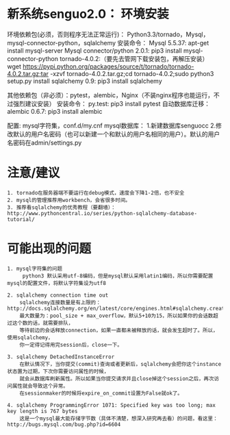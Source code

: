 新系统senguo2.0：
环境安装
=======
环境依赖包(必须，否则程序无法正常运行)： Python3.3/tornado，Mysql，mysql-connector-python，sqlalchemy
    安装命令：
        Mysql 5.5.37: apt-get install mysql-server
        Mysql connector/python 2.0.1: pip3 install mysql-connector-python
        tornado-4.0.2:（要先去管网下载安装包，再解压安装）
            wget https://pypi.python.org/packages/source/t/tornado/tornado-4.0.2.tar.gz;tar -xzvf tornado-4.0.2.tar.gz;cd tornado-4.0.2;sudo python3 setup.py install
        sqlalchemy 0.9: pip3 install sqlalchemy

其他依赖包（非必须）：pytest，alembic，Nginx（不装nginx程序也能运行，不过强烈建议安装）
    安装命令：
        py.test: pip3 install pytest
        自动数据库迁移：alembic 0.6.7: pip3 install alembic

配置:
    mysql字符集，conf.d/my.cnf
    mysql数据库：
        1.新建数据库senguocc
        2.修改默认的用户名密码（也可以新建一个和默认的用户名相同的用户）。默认的用户名密码在admin/settings.py

注意/建议
========
    1. tornado在服务器端不要运行在debug模式，速度会下降1-2倍，也不安全
    2. mysql的管理推荐用workbench，会省很多时间。
    3. 推荐看sqlalchemy的优秀教程（要翻墙）：http://www.pythoncentral.io/series/python-sqlalchemy-database-tutorial/

可能出现的问题
=======
    1. mysql字符集的问题
         python3 默认采用utf-8编码，但是mysql默认采用latin1编码，所以你需要配置mysql的配置文件，将默认字符集设为utf8

    2. sqlalchemy connection time out
        sqlalchemy连接数量是有上限的：http://docs.sqlalchemy.org/en/latest/core/engines.html#sqlalchemy.create_engine.params.max_overflow
        最大数量为：pool_size + max_overflow，默认5+10为15，所以如果你的会话数超过这个数的话，就需要排队，
        等待前边的会话释放connection，如果一直都未被释放的话，就会发生超时了。所以，使用sqlalchemy，
        你一定得记得用完session后，close一下。

    3. sqlalchemy DetachedInstanceError
        在默认情况下，当你提交(commit)查询或者更新后，sqlalchemy会把你这个instance状态置为过期，下次你需要访问属性的时候，
        就会从数据库刷新属性。所以如果当你提交请求并且close掉这个session之后，再次访问属性就会导致这个异常。
        在sessionmaker的时候将expire_on_commit设置为False就ok了。

    4. sqlalchemy ProgrammingError 1071: Specified key was too long; max key length is 767 bytes
        这是一个mysql最大能存储字节数（具体不清楚，想深入研究再去看）的问题，看这里：http://bugs.mysql.com/bug.php?id=6604